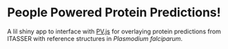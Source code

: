 # People Powered Protein Predictions!

A lil shiny app to interface with [PV.js](https://biasmv.github.io/pv/)
for overlaying protein predictions from ITASSER with 
reference structures in _Plasmodium falciparum_.